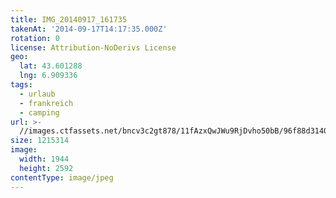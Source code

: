 ```yaml
---
title: IMG_20140917_161735
takenAt: '2014-09-17T14:17:35.000Z'
rotation: 0
license: Attribution-NoDerivs License
geo:
  lat: 43.601288
  lng: 6.909336
tags:
  - urlaub
  - frankreich
  - camping
url: >-
  //images.ctfassets.net/bncv3c2gt878/11fAzxQwJWu9RjDvho50bB/96f88d3140dd3da7bebd16748d5e10c9/img_20140917_161735_28278689416_o
size: 1215314
image:
  width: 1944
  height: 2592
contentType: image/jpeg
---
```


